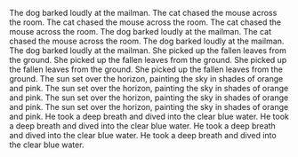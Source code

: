 The dog barked loudly at the mailman.
The cat chased the mouse across the room.
The cat chased the mouse across the room.
The cat chased the mouse across the room.
The dog barked loudly at the mailman.
The cat chased the mouse across the room.
The dog barked loudly at the mailman.
The dog barked loudly at the mailman.
She picked up the fallen leaves from the ground.
She picked up the fallen leaves from the ground.
She picked up the fallen leaves from the ground.
She picked up the fallen leaves from the ground.
The sun set over the horizon, painting the sky in shades of orange and pink.
The sun set over the horizon, painting the sky in shades of orange and pink.
The sun set over the horizon, painting the sky in shades of orange and pink.
The sun set over the horizon, painting the sky in shades of orange and pink.
He took a deep breath and dived into the clear blue water.
He took a deep breath and dived into the clear blue water.
He took a deep breath and dived into the clear blue water.
He took a deep breath and dived into the clear blue water.
